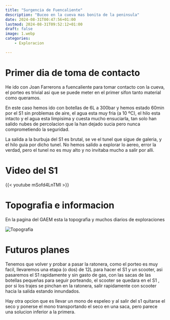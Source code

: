 ```yaml
---
title: "Surgencia de Fuencaliente"
description: "Buceo en la cueva mas bonita de la peninsula"
date: 2024-08-31T00:47:56+01:00
lastmod: 2024-08-31T09:52:12+01:00
draft: false
image: 1.webp
categories:
    - Exploracion

---
```



# Primer dia de toma de contacto

He ido con Joan Farrerons a fuencaliente para tomar contacto con la cueva, el porteo es trivial asi que se puede meter en el primer sifon tanto material como queramos.

En este caso hemos ido con botellas de 6L a 300bar y hemos estado 60min por el S1 sin problemas de aire, el agua esta muy fria (a 10 ºC), el hilo esta intacto y el agua esta limpisima y cuesta mucho ensuciarla, tan solo han salido nubes de percolacion que la han dejado sucia pero nunca comprometiendo la seguridad.

La salida a la burbuja del S1 es brutal, se ve el tunel que sigue de galeria, y el hilo guia por dicho tunel. No hemos salido a explorar lo aereo, error la verdad, pero el tunel no es muy alto y no invitaba mucho a salir por alli.

# Video del S1

{{< youtube mSofd4LnTMI >}}

# Topografia e informacion
En la pagina del GAEM esta la topografia y muchos diarios de exploraciones

![Topografia](2.jpg)

# Futuros planes

Tenemos que volver y probar a pasar la ratonera, como el porteo es muy facil, llevaremos una etapa (o dos) de 12L para hacer el S1 y un scooter, asi pasaremos el S1 rapidamente y sin gasto de gas, con las sacas de las botellas pequeñas para seguir porteando, el scooter se quedara en el S1 , por si los trajes se pinchan en la ratonera, salir rapidamente con scooter hacia la salida estando innundados.

Hay otra opcion que es llevar un mono de espeleo y al salir del s1 quitarse el seco y ponerse el mono transportando el seco en una saca, pero parece una solucion inferior a la primera.